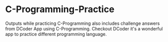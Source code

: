 # C-Programming-Practice
Outputs while practicing C-Programming also includes challenge answers from DCoder App using C-Programming.
Checkout DCoder it's a wonderful app to practice different programming language.
